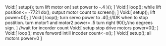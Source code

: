 Void:[ setup();
turn lift motor on( set power to -.4 )();
]
Void:[ loop();
while lift position<= -7721 do();
output motor count to screen();
]
Void:[ setup();
lift power=0();
]
Void:[ loop();
turn servo power to .4();//IDK when to stop postition.
turn motor1 and motor2 power= .5 turn right 90();//no degrees sign.
]
//wait for incorder count
Void:[ setup stop drive motors power=0();
]
Void:[ loop();
move forword intill incoder count<=x();
]
Void:[ setup();
all motors power=0
]
